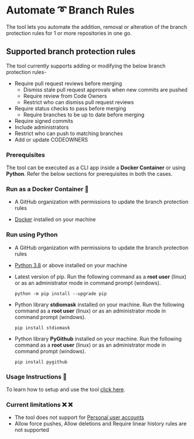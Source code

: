 # Automate :curly_loop: Branch Rules

The tool lets you automate the addition, removal or alteration of the branch protection rules for 1 or more repositories in one go.

## Supported branch protection rules

The tool currently supports adding or modifying the below branch protection rules-

- Require pull request reviews before merging
  - Dismiss stale pull request approvals when new commits are pushed
  - Require review from Code Owners
  - Restrict who can dismiss pull request reviews
- Require status checks to pass before merging
  - Require branches to be up to date before merging
- Require signed commits
- Include administrators
- Restrict who can push to matching branches
- Add or update CODEOWNERS

### Prerequisites

The tool can be executed as a CLI app inside a **Docker Container** or using **Python**. Refer the below sections for prerequisites in both the cases.

### Run as a Docker Container :whale:

- A GitHub organization with permissions to update the branch protection rules

- [Docker](https://docs.docker.com/get-docker/) installed on your machine

### Run using Python

- A GitHub organization with permissions to update the branch protection rules

- [Python 3.8](https://www.python.org/downloads/) or above installed on your machine

- Latest version of pip. Run the following command as a **root user** (linux) or as an administrator mode in command prompt (windows).

  ```python -m pip install --upgrade pip```

- Python library **stdiomask** installed on your machine. Run the following command as a **root user** (linux) or as an administrator mode in command prompt (windows).

  ```pip install stdiomask```

- Python library **PyGithub** installed on your machine. Run the following command as a **root user** (linux) or as an administrator mode in command prompt (windows).

  ```pip install pygithub```

### Usage Instructions :memo:

To learn how to setup and use the tool [click here](https://github.com/CanarysDevOps/GitHub-Branch-Protector/wiki/Configure-&-Execute).

### Current limitations :x: :x:

- The tool does not support for [Personal user accounts](https://docs.github.com/en/free-pro-team@latest/github/getting-started-with-github/types-of-github-accounts) <br/>
- Allow force pushes, Allow deletions and Require linear history rules are not supported
